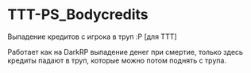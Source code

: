 # TTT-PS_Bodycredits
Выпадение кредитов с игрока в труп :P [для TTT]

Работает как на DarkRP выпадение денег при смертие, только здесь кредиты падают в труп, которые можно потом поднять с трупа.
